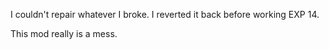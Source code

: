 I couldn't repair whatever I broke. I reverted it back before working EXP 14. 

This mod really is a mess. 
